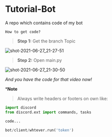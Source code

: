 # Tutorial-Bot
A repo which contains code of my bot


`How to get code?`

> **Step 1:**
Get the branch Topic

![shot-2021-06-27_21-27-51](https://user-images.githubusercontent.com/77532758/123551258-9f210000-d78e-11eb-9194-948061d592f9.png)

> **Step 2:**
> Open main.py

![shot-2021-06-27_21-30-50](https://user-images.githubusercontent.com/77532758/123551367-09d23b80-d78f-11eb-8f37-c8cd00a91427.png)

*And you have the code for that video now!*

***Note**

> Always write headers or footers on own like:

```py
import discord
from discord.ext import commands, tasks

code...

bot/client/whtever.run('token')
```

